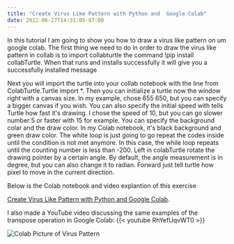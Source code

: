 ```yaml
---
title: "Create Virus Like Pattern with Python and  Google Colab"
date: 2022-06-27T14:31:05-07:00
---
```


In this tutorial I am going to show you how to draw a virus like pattern on um google colab. The first thing we need to do in order to draw the virus like pattern in collab is to import collabturtle the command !pip install collabTurtle. When that runs and installs successfully it will give you a successfully installed message

Next you will import the turtle into your collab notebook with the line from ColabTurtle.Turtle import *.  Then you can initialize a turtle now the window right with a canvas size. In my example, chose 655 650, but you can specify a bigger canvas if you wish. You can also specify the initial speed with tells Turtle how fast it's drawing. I chose the speed of 10, but you can go slower number 5 or faster with 15 for example. You can specify the background colar and the draw color. In my Colab notebook, it's black background and green draw color. The white loop is just going to go repeat the codes inside until the condition is not met anymore. In this case, the while loop repeats until the counting number is less than -200.  Left in colabTurtle rotate the drawing pointer by a certain angle. By default, the angle measurement is in degree, but you can also change it to radian. Forward just tell turtle how pixel to move in the current direction.

Below is the Colab notebook and video explantion of this exercise



[Create Virus Like Pattern with Python and  Google Colab](https://colab.research.google.com/drive/1sJnDkmKFndbLc_P5VSWxIfTJlRgZbXqH?usp=sharing). 

I also made a YouTube video discussing the same examples of the transpose operation in Google Colab: {{< youtube RhYefUqvWT0 >}} 


![Colab Picture of Virus Pattern](/img/virus-pattern.jpg)
